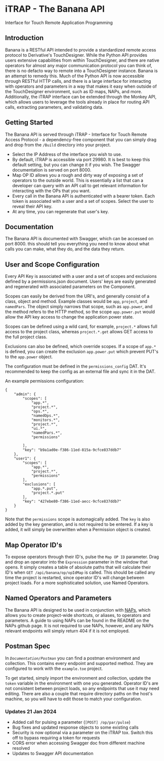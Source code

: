 # iTRAP - The Banana API
 Interface for Touch Remote Application Programming

## Introduction
Banana is a RESTful API intended to provide a standardized remote access protocol to Derivative's TouchDesigner. While the Python API provides users extensive capabilities from within TouchDesigner, and there are native operators for almost any major communication protocol you can think of, there is no defacto way to remote into a TouchDesigner instance. Banana is an attempt to remedy this. Much of the Python API is now accessible through RESTful HTTP calls, and there is a large interface for interacting with operators and parameters in a way that makes it easy when outside of the TouchDesigner environment, such as ID maps, NAPs, and more. Additionally, the iTRAP interface can be extended through the Monkey API, which allows users to leverage the tools already in place for routing API calls, extracting parameters, and validating data.

## Getting Started 
The Banana API is served through iTRAP - Interface for Touch Remote Access Protocol - a dependency-free component that you can simply drag and drop from the `/Build` directory into your project.

- Select the IP Address of the interface you wish to use.
- By default, iTRAP is accessible via port 29980. It is best to keep this default setting, but you can change it if you wish. The Swagger documentation is served on port 8000.
- Map OP ID allows you a rough and dirty way of exposing a set of operators to the outside world. This is essentially a list that can a developer can query with an API call to get relevant information for interacting with the OPs that you want.
- Every call in the Banana API is authenticated with a bearer token. Each token is associated with a user and a set of scopes. Select the user to reveal their API key.
- At any time, you can regenerate that user's key.

## Documentation
The Banana API is documented with Swagger, which can be accessed on port 8000. this should tell you everything you need to know about what calls you can make, what they do, and the data they return.

## User and Scope Configuration
Every API Key is associated with a user and a set of scopes and exclusions defined by a permissions.json document. Users' keys are easily generated and regenerated with associated parameters on the Component.

Scopes can easily be derived from the URI's, and generally consist of a class, object and method. Example classes would be `app`, `project`, and `namedPars`. The object simply narrows that scope, such as `app.power`, and the method refers to the HTTP method, so the scope `app.power.put` would allow the API key access to change the application power state.

Scopes can be defined using a wild card, for example, `project.*` allows full access to the project class, whereas `project.*.get` allows GET access to the full project class.

Exclusions can also be defined, which override scopes. If a scope of `app.*` is defined, you can create the exclusion `app.power.put` which prevent PUT's to the `app.power` object.

The configuration must be defined in the `permissions_config` DAT. It's recommended to keep the config as an external file and sync it in the DAT.

An example permissions configuration:
```
{
	"admin": {
		"scopes": [
			"app.*",
			"project.*",
			"ops.*",
			"namedOps.*",
			"monitors.*",
			"project.*",
			"ui.*",
			"namedPars.*",
			"permissions"

		],
		"key": "b9a1ad0e-f386-11ed-815a-9cfce837ddb7"
	},
	"user1": {
		"scopes": [
			"app.*",
			"project.*",
			"permissions"
		],
		"exclusions": [
			"app.*.put",
			"project.*.put"
		],
		"key": "427ebe80-f386-11ed-aecc-9cfce837ddb7"
	}
}
```

Note that the `permissions` scope is automagically added. The `key` is also added by the key generation, and is not required to be entered. If a key is added, it will simply be overwritten when a Permission object is created.

## Map Operator ID's
To expose operators through their ID's, pulse the `Map OP ID` parameter. Drag and drop an operator into the `Expression` parameter in the window that opens. It simply creates a table of absolute paths that will calculate their ID's when `GET /api/banana/op/opIdMap` is called. This should be called any time the project is restarted, since operator ID's will change between project loads. For a more sophisticated solution, use Named Operators.

## Named Operators and Parameters
The Banana API is designed to be used in conjunction with [NAPs](https://github.com/Ethereotek/NAPs), which allows you to create project-wide shortcuts, or aliases, to operators and parameters. A guide to using NAPs can be found in the README on the NAPs github page. It is not required to use NAPs, however, and any NAPs relevant endpoints will simply return 404 if it is not employed.

## Postman Spec
In *`Documentation/Postman`* you can find a postman environment and collection. This contains every endpoint and supported method. They are configured to work with the `example.toe` project.

To get started, simply import the environment and collection, update the `token` variable in the environment with one you generated. Operator ID's are not consistent between project loads, so any endpoints that use it may need editing. There are also a couple that require directory paths on the host's machine, so you will have to edit those to match your configuration.

### Updates 21 Jan 2024
- Added call for pulsing a parameter (`[POST] /op/par/pulse`)
- Bug fixes and updated response objects to some existing calls
- Security is now optional via a parameter on the iTRAP tox. Switch this off to bypass requiring a token for requests
- CORS error when accessing Swagger doc from different machine resolved
- Updates to Swagger API documentation
